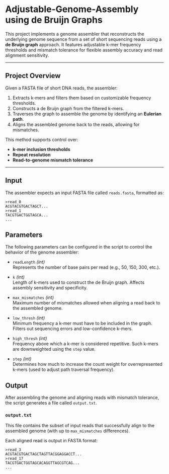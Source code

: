 # Adjustable-Genome-Assembly using de Bruijn Graphs

This project implements a genome assembler that reconstructs the underlying genome sequence from a set of short sequencing reads using a **de Bruijn graph** approach. It features adjustable k-mer frequency thresholds and mismatch tolerance for flexible assembly accuracy and read alignment sensitivity.

---

## Project Overview

Given a FASTA file of short DNA reads, the assembler:

1. Extracts k-mers and filters them based on customizable frequency thresholds.
2. Constructs a de Bruijn graph from the filtered k-mers.
3. Traverses the graph to assemble the genome by identifying an **Eulerian path**.
4. Aligns the assembled genome back to the reads, allowing for mismatches.

This method supports control over:

- **k-mer inclusion thresholds**
- **Repeat resolution**
- **Read-to-genome mismatch tolerance**

---

## Input

The assembler expects an input FASTA file called `reads.fasta`, formatted as:

```fasta
>read_0
ACGTACGTGACTAGCT...
>read_1
TACGTGACTGGTAGCA...
...
```

## Parameters

The following parameters can be configured in the script to control the behavior of the genome assembler:

- `readLength` *(int)*  
  Represents the number of base pairs per read (e.g., 50, 150, 300, etc.).  

- `k` *(int)*  
  Length of k-mers used to construct the de Bruijn graph. Affects assembly sensitivity and specificity.  

- `max_mismatches` *(int)*  
  Maximum number of mismatches allowed when aligning a read back to the assembled genome.  

- `low_thresh` *(int)*  
  Minimum frequency a k-mer must have to be included in the graph. Filters out sequencing errors and low-confidence k-mers.  

- `high_thresh` *(int)*  
  Frequency above which a k-mer is considered repetitive. Such k-mers are downweighted using the `step` value.  

- `step` *(int)*  
  Determines how much to increase the count weight for overrepresented k-mers (used to adjust path traversal frequency).  

##  Output

After assembling the genome and aligning reads with mismatch tolerance, the script generates a file called `output.txt`.

### `output.txt`

This file contains the subset of input reads that successfully align to the assembled genome (with up to `max_mismatches` differences).

Each aligned read is output in FASTA format:

```fasta
>read_3
ACGTACGTGACTAGCTAGTTACGGAGGACCT...
>read_17
TACGTGACTGGTAGCACAGGTTAGCGTCAG...
...
